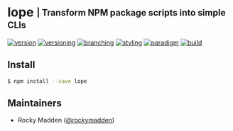 # lope <sub><sup>| Transform NPM package scripts into simple CLIs<sup></sub>
[![version](http://img.shields.io/badge/version-0.1.0-blue.svg)](https://www.npmjs.com/package/lope)
[![versioning](http://img.shields.io/badge/versioning-semver-blue.svg)](http://semver.org/)
[![branching](http://img.shields.io/badge/branching-github%20flow-blue.svg)](https://guides.github.com/introduction/flow/)
[![styling](http://img.shields.io/badge/styling-xo-blue.svg)](https://github.com/sindresorhus/xo)
[![paradigm](http://img.shields.io/badge/paradigm-functional-blue.svg)](https://en.wikipedia.org/wiki/Functional_programming)
[![build](https://circleci.com/gh/cloud-elements/lope.svg?style=shield)](https://circleci.com/gh/cloud-elements/lope)

## Install
```bash
$ npm install --save lope
```

## Maintainers
* Rocky Madden ([@rockymadden](https://github.com/rockymadden))
